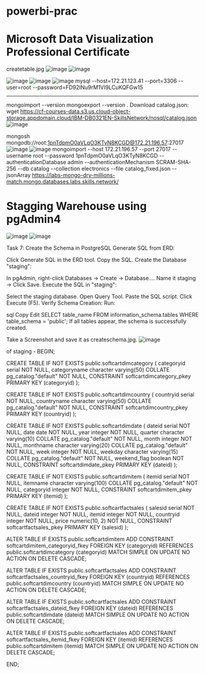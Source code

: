 # powerbi-prac
# Microsoft Data Visualization Professional Certificate
createtable.jpg
![image](https://github.com/user-attachments/assets/d27e1ea1-9916-4d50-900b-d78b10b5c021)
![image](https://github.com/user-attachments/assets/2d4b07ac-7e27-4e2d-8f61-b98cbee93bc2)

![image](https://github.com/user-attachments/assets/0fa69017-50a2-4f32-a209-e26bb9587ab3)
![image](https://github.com/user-attachments/assets/be7ce3a5-6f66-4044-b8cd-a70e26d4fdfe)
![image](https://github.com/user-attachments/assets/af24e203-ca01-4f19-926b-d309ccd84c38)
mysql --host=172.21.123.41 --port=3306 --user=root --password=FD92INu9rM1VI9LCuKQFGw15

------------------------
mongoimport --version
mongoexport --version
. Download catalog.json:
wget https://cf-courses-data.s3.us.cloud-object-storage.appdomain.cloud/IBM-DB0321EN-SkillsNetwork/nosql/catalog.json
![image](https://github.com/user-attachments/assets/eb87b7a8-f4f4-40ba-91e1-38e814fbb8db)

mongosh mongodb://root:1pnTdpmO0aVLqO3KTyN8KCGD@172.21.196.57:27017
![image](https://github.com/user-attachments/assets/f8bee1ba-4fde-445a-9371-0c8868ac3a95)
![image](https://github.com/user-attachments/assets/4dc6b9f2-9308-4356-b057-3d205f535ae8)
mongoimport --host 172.21.196.57 --port 27017 --username root --password 1pnTdpmO0aVLqO3KTyN8KCGD --authenticationDatabase admin --authenticationMechanism SCRAM-SHA-256 --db catalog --collection electronics --file catalog_fixed.json --jsonArray
https://labs-mongo-dry-millions-match.mongo.databases.labs.skills.network/

# Stagging Warehouse using pgAdmin4
![image](https://github.com/user-attachments/assets/1adeeefb-64e7-4a8d-822f-be25936c119d)
![image](https://github.com/user-attachments/assets/5b8b405b-3894-4435-81b5-d5809041f98f)

Task 7: Create the Schema in PostgreSQL
Generate SQL from ERD:

Click Generate SQL in the ERD tool.
Copy the SQL.
Create the Database "staging":

In pgAdmin, right-click Databases → Create → Database....
Name it staging → Click Save.
Execute the SQL in "staging":

Select the staging database.
Open Query Tool.
Paste the SQL script.
Click Execute (F5).
Verify Schema Creation: Run:

sql
Copy
Edit
SELECT table_name FROM information_schema.tables WHERE table_schema = 'public';
If all tables appear, the schema is successfully created.

Take a Screenshot and save it as createschema.jpg.
![image](https://github.com/user-attachments/assets/57b9634c-c069-48d2-8bb3-ec9c63b3f616)

of staging - 
BEGIN;


CREATE TABLE IF NOT EXISTS public.softcartdimcategory
(
    categoryid serial NOT NULL,
    categoryname character varying(50) COLLATE pg_catalog."default" NOT NULL,
    CONSTRAINT softcartdimcategory_pkey PRIMARY KEY (categoryid)
);

CREATE TABLE IF NOT EXISTS public.softcartdimcountry
(
    countryid serial NOT NULL,
    countryname character varying(50) COLLATE pg_catalog."default" NOT NULL,
    CONSTRAINT softcartdimcountry_pkey PRIMARY KEY (countryid)
);

CREATE TABLE IF NOT EXISTS public.softcartdimdate
(
    dateid serial NOT NULL,
    date date NOT NULL,
    year integer NOT NULL,
    quarter character varying(10) COLLATE pg_catalog."default" NOT NULL,
    month integer NOT NULL,
    monthname character varying(20) COLLATE pg_catalog."default" NOT NULL,
    week integer NOT NULL,
    weekday character varying(15) COLLATE pg_catalog."default" NOT NULL,
    weekend_flag boolean NOT NULL,
    CONSTRAINT softcartdimdate_pkey PRIMARY KEY (dateid)
);

CREATE TABLE IF NOT EXISTS public.softcartdimitem
(
    itemid serial NOT NULL,
    itemname character varying(100) COLLATE pg_catalog."default" NOT NULL,
    categoryid integer NOT NULL,
    CONSTRAINT softcartdimitem_pkey PRIMARY KEY (itemid)
);

CREATE TABLE IF NOT EXISTS public.softcartfactsales
(
    salesid serial NOT NULL,
    dateid integer NOT NULL,
    itemid integer NOT NULL,
    countryid integer NOT NULL,
    price numeric(10, 2) NOT NULL,
    CONSTRAINT softcartfactsales_pkey PRIMARY KEY (salesid)
);

ALTER TABLE IF EXISTS public.softcartdimitem
    ADD CONSTRAINT softcartdimitem_categoryid_fkey FOREIGN KEY (categoryid)
    REFERENCES public.softcartdimcategory (categoryid) MATCH SIMPLE
    ON UPDATE NO ACTION
    ON DELETE CASCADE;


ALTER TABLE IF EXISTS public.softcartfactsales
    ADD CONSTRAINT softcartfactsales_countryid_fkey FOREIGN KEY (countryid)
    REFERENCES public.softcartdimcountry (countryid) MATCH SIMPLE
    ON UPDATE NO ACTION
    ON DELETE CASCADE;


ALTER TABLE IF EXISTS public.softcartfactsales
    ADD CONSTRAINT softcartfactsales_dateid_fkey FOREIGN KEY (dateid)
    REFERENCES public.softcartdimdate (dateid) MATCH SIMPLE
    ON UPDATE NO ACTION
    ON DELETE CASCADE;


ALTER TABLE IF EXISTS public.softcartfactsales
    ADD CONSTRAINT softcartfactsales_itemid_fkey FOREIGN KEY (itemid)
    REFERENCES public.softcartdimitem (itemid) MATCH SIMPLE
    ON UPDATE NO ACTION
    ON DELETE CASCADE;

END;
